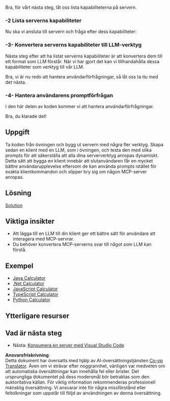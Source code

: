 <!--
CO_OP_TRANSLATOR_METADATA:
{
  "original_hash": "9d80e2a99a9aea8d8226253e6baf4c8c",
  "translation_date": "2025-06-06T18:28:08+00:00",
  "source_file": "03-GettingStarted/03-llm-client/README.md",
  "language_code": "sv"
}
-->
Bra, för vårt nästa steg, låt oss lista kapabiliteterna på servern.

### -2 Lista serverns kapabiliteter

Nu ska vi ansluta till servern och fråga efter dess kapabiliteter:

### -3- Konvertera serverns kapabiliteter till LLM-verktyg

Nästa steg efter att ha listat serverns kapabiliteter är att konvertera dem till ett format som LLM förstår. När vi har gjort det kan vi tillhandahålla dessa kapabiliteter som verktyg till vår LLM.

Bra, vi är nu redo att hantera användarförfrågningar, så låt oss ta itu med det nästa.

### -4- Hantera användarens promptförfrågan

I den här delen av koden kommer vi att hantera användarförfrågningar.

Bra, du klarade det!

## Uppgift

Ta koden från övningen och bygg ut servern med några fler verktyg. Skapa sedan en klient med en LLM, som i övningen, och testa den med olika prompts för att säkerställa att alla dina serververktyg anropas dynamiskt. Detta sätt att bygga en klient innebär att slutanvändaren får en mycket bättre användarupplevelse eftersom de kan använda prompts istället för exakta klientkommandon och slipper bry sig om någon MCP-server anropas.

## Lösning

[Solution](/03-GettingStarted/03-llm-client/solution/README.md)

## Viktiga insikter

- Att lägga till en LLM till din klient ger ett bättre sätt för användare att interagera med MCP-servrar.
- Du behöver konvertera MCP-serverns svar till något som LLM kan förstå.

## Exempel

- [Java Calculator](../samples/java/calculator/README.md)
- [.Net Calculator](../../../../03-GettingStarted/samples/csharp)
- [JavaScript Calculator](../samples/javascript/README.md)
- [TypeScript Calculator](../samples/typescript/README.md)
- [Python Calculator](../../../../03-GettingStarted/samples/python)

## Ytterligare resurser

## Vad är nästa steg

- Nästa: [Konsumera en server med Visual Studio Code](/03-GettingStarted/04-vscode/README.md)

**Ansvarsfriskrivning**:  
Detta dokument har översatts med hjälp av AI-översättningstjänsten [Co-op Translator](https://github.com/Azure/co-op-translator). Även om vi strävar efter noggrannhet, vänligen var medveten om att automatiska översättningar kan innehålla fel eller brister. Det ursprungliga dokumentet på dess modersmål bör betraktas som den auktoritativa källan. För viktig information rekommenderas professionell mänsklig översättning. Vi ansvarar inte för några missförstånd eller feltolkningar som uppstår till följd av användningen av denna översättning.